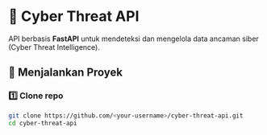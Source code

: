 # 🧠 Cyber Threat API

API berbasis **FastAPI** untuk mendeteksi dan mengelola data ancaman siber (Cyber Threat Intelligence).

## 🚀 Menjalankan Proyek

### 1️⃣ Clone repo
```bash
git clone https://github.com/<your-username>/cyber-threat-api.git
cd cyber-threat-api
